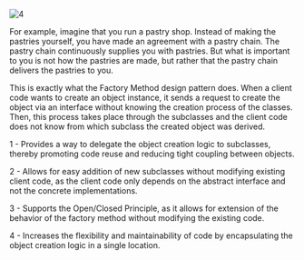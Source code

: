 ![4](https://user-images.githubusercontent.com/63954402/236631956-fa723734-1252-4bdd-85ef-66c4c9641683.png)

For example, imagine that you run a pastry shop. Instead of making the pastries yourself, you have made an agreement with a pastry chain. The pastry chain continuously supplies you with pastries. But what is important to you is not how the pastries are made, but rather that the pastry chain delivers the pastries to you.

This is exactly what the Factory Method design pattern does. When a client code wants to create an object instance, it sends a request to create the object via an interface without knowing the creation process of the classes. Then, this process takes place through the subclasses and the client code does not know from which subclass the created object was derived.

1 - Provides a way to delegate the object creation logic to subclasses, thereby promoting code reuse and reducing tight coupling between objects.

2 - Allows for easy addition of new subclasses without modifying existing client code, as the client code only depends on the abstract interface and not the concrete implementations.

3 - Supports the Open/Closed Principle, as it allows for extension of the behavior of the factory method without modifying the existing code.

4 - Increases the flexibility and maintainability of code by encapsulating the object creation logic in a single location.
